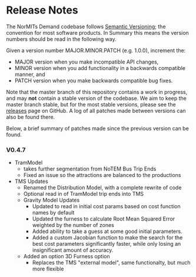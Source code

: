 # Release Notes

The NorMITs Demand codebase follows [Semantic Versioning](https://semver.org/); the convention
for most software products. In Summary this means the version numbers should be read in the 
following way.

Given a version number MAJOR.MINOR.PATCH (e.g. 1.0.0), increment the:

- MAJOR version when you make incompatible API changes,
- MINOR version when you add functionality in a backwards compatible manner, and
- PATCH version when you make backwards compatible bug fixes.

Note that the master branch of this repository contains a work in progress, and  may **not**
contain a stable version of the codebase. We aim to keep the master branch stable, but for the
most stable versions, please see the
[releases](https://github.com/Transport-for-the-North/NorMITs-Demand/releases)
page on GitHub. A log of all patches made between versions can also be found
there.

Below, a brief summary of patches made since the previous version can be found.

### V0.4.7
- TramModel
  - takes further segmentation from NoTEM Bus Trip Ends
  - Fixed an issue so the attractions are balanced to the productions 
- TMS Updates
  - Renamed the Distribution Model, with a complete rewrite of code 
  - Optional read in of TramModel trip ends into TMS
  - Gravity Model Updates
    - Updated to read in initial cost params based on cost function names
      by default
    - Updated the furness to calculate Root Mean Squared Error weighted by the
      number of zones
    - Added ability to take a guess at some good initial parameters.
    - Added a custom Jacobian function to make the search for the best 
      cost parameters significantly faster, while only losing an 
      insignificant amount of accuracy.
  - Added an option 3D Furness option
    - Replaces the TMS "external model", same functionalty, but much more
      flexible